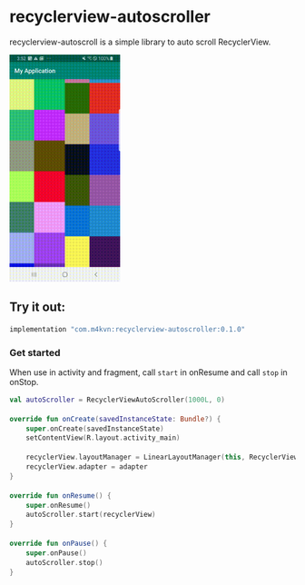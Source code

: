 # recyclerview-autoscroller

recyclerview-autoscroll is a simple library to auto scroll RecyclerView.

<img src="./images/image1.gif" height="400" />

## Try it out:

```gradle
implementation "com.m4kvn:recyclerview-autoscroller:0.1.0"
```

### Get started

When use in activity and fragment, call `start` in onResume and call `stop` in onStop.

```kotlin
val autoScroller = RecyclerViewAutoScroller(1000L, 0)

override fun onCreate(savedInstanceState: Bundle?) {
    super.onCreate(savedInstanceState)
    setContentView(R.layout.activity_main)

    recyclerView.layoutManager = LinearLayoutManager(this, RecyclerView.VERTICAL, false)
    recyclerView.adapter = adapter
}

override fun onResume() {
    super.onResume()
    autoScroller.start(recyclerView)
}

override fun onPause() {
    super.onPause()
    autoScroller.stop()
}
```
